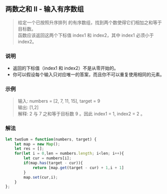 
## 两数之和 II - 输入有序数组
> 给定一个已按照升序排列 的有序数组，找到两个数使得它们相加之和等于目标数。     
> 函数应该返回这两个下标值 index1 和 index2，其中 index1 必须小于 index2。

### 说明
+ 返回的下标值（index1 和 index2）不是从零开始的。
+ 你可以假设每个输入只对应唯一的答案，而且你不可以重复使用相同的元素。

### 示例
> 输入: numbers = [2, 7, 11, 15], target = 9      
> 输出: [1,2]     
> 解释: 2 与 7 之和等于目标数 9 。因此 index1 = 1, index2 = 2 。 



### 解法
```javascript 1.8
let twoSum = function(numbers, target) {
    let map = new Map();
    let res = [];
    for(let i = 0,len = numbers.length; i<len; i++){
        let cur = numbers[i];
        if(map.has(target - cur)){
            return [map.get(target - cur) + 1,i + 1]
        }
        map.set(cur,i);
    }
};
```